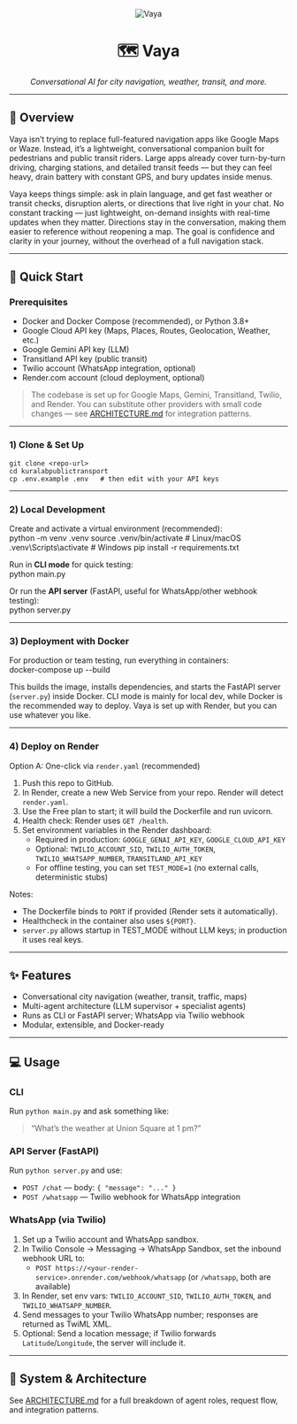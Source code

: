 <p align="center">
  <img src="https://img.shields.io/badge/Vaya-1.0-222222?style=for-the-badge" alt="Vaya" />
</p>

<h1 align="center">🗺️ Vaya</h1>

<p align="center"><em>Conversational AI for city navigation, weather, transit, and more.</em></p>

---

## 📖 Overview

Vaya isn’t trying to replace full-featured navigation apps like Google Maps or Waze. Instead, it’s a lightweight, conversational companion built for pedestrians and public transit riders. Large apps already cover turn-by-turn driving, charging stations, and detailed transit feeds — but they can feel heavy, drain battery with constant GPS, and bury updates inside menus.

Vaya keeps things simple: ask in plain language, and get fast weather or transit checks, disruption alerts, or directions that live right in your chat. No constant tracking — just lightweight, on-demand insights with real-time updates when they matter. Directions stay in the conversation, making them easier to reference without reopening a map. The goal is confidence and clarity in your journey, without the overhead of a full navigation stack.


---

## 🚀 Quick Start

### Prerequisites
- Docker and Docker Compose (recommended), or Python 3.8+
- Google Cloud API key (Maps, Places, Routes, Geolocation, Weather, etc.)
- Google Gemini API key (LLM)
- Transitland API key (public transit)
- Twilio account (WhatsApp integration, optional)
- Render.com account (cloud deployment, optional)

> The codebase is set up for Google Maps, Gemini, Transitland, Twilio, and Render. You can substitute other providers with small code changes — see [ARCHITECTURE.md](ARCHITECTURE.md) for integration patterns.

---

### 1) Clone & Set Up
    git clone <repo-url>
    cd kuralabpublictransport
    cp .env.example .env   # then edit with your API keys

---

### 2) Local Development

Create and activate a virtual environment (recommended):  
    python -m venv .venv
    source .venv/bin/activate   # Linux/macOS
    .venv\Scripts\activate      # Windows
    pip install -r requirements.txt

Run in **CLI mode** for quick testing:  
    python main.py

Or run the **API server** (FastAPI, useful for WhatsApp/other webhook testing):  
    python server.py

---

### 3) Deployment with Docker

For production or team testing, run everything in containers:  
    docker-compose up --build

This builds the image, installs dependencies, and starts the FastAPI server (`server.py`) inside Docker. CLI mode is mainly for local dev, while Docker is the recommended way to deploy. Vaya is set up with Render, but you can use whatever you like. 

---

### 4) Deploy on Render

Option A: One-click via `render.yaml` (recommended)

1. Push this repo to GitHub.
2. In Render, create a new Web Service from your repo. Render will detect `render.yaml`.
3. Use the Free plan to start; it will build the Dockerfile and run uvicorn.
4. Health check: Render uses `GET /health`.
5. Set environment variables in the Render dashboard:
    - Required in production: `GOOGLE_GENAI_API_KEY`, `GOOGLE_CLOUD_API_KEY`
    - Optional: `TWILIO_ACCOUNT_SID`, `TWILIO_AUTH_TOKEN`, `TWILIO_WHATSAPP_NUMBER`, `TRANSITLAND_API_KEY`
    - For offline testing, you can set `TEST_MODE=1` (no external calls, deterministic stubs)

Notes:
- The Dockerfile binds to `PORT` if provided (Render sets it automatically).
- Healthcheck in the container also uses `${PORT}`.
- `server.py` allows startup in TEST_MODE without LLM keys; in production it uses real keys.


---

## ✨ Features

- Conversational city navigation (weather, transit, traffic, maps)  
- Multi-agent architecture (LLM supervisor + specialist agents)  
- Runs as CLI or FastAPI server; WhatsApp via Twilio webhook  
- Modular, extensible, and Docker-ready  

---

## 💻 Usage

### CLI
Run `python main.py` and ask something like:  
> “What’s the weather at Union Square at 1 pm?”

### API Server (FastAPI)
Run `python server.py` and use:  
- `POST /chat` — body: `{ "message": "..." }`  
- `POST /whatsapp` — Twilio webhook for WhatsApp integration  

### WhatsApp (via Twilio)
1. Set up a Twilio account and WhatsApp sandbox.
2. In Twilio Console → Messaging → WhatsApp Sandbox, set the inbound webhook URL to:
    - `POST https://<your-render-service>.onrender.com/webhook/whatsapp` (or `/whatsapp`, both are available)
3. In Render, set env vars: `TWILIO_ACCOUNT_SID`, `TWILIO_AUTH_TOKEN`, and `TWILIO_WHATSAPP_NUMBER`.
4. Send messages to your Twilio WhatsApp number; responses are returned as TwiML XML.
5. Optional: Send a location message; if Twilio forwards `Latitude`/`Longitude`, the server will include it.

---

## 📖 System & Architecture

See [ARCHITECTURE.md](ARCHITECTURE.md) for a full breakdown of agent roles, request flow, and integration patterns.
